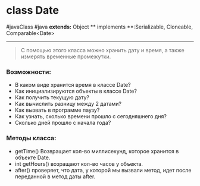 # class Date
#javaClass #java
**extends:** Object
** implements **:Serializable, Cloneable, Comparable\<Date>

---

>С помощью этого класса можно хранить дату и время, а также измерять временные промежутки.

### Возможности:
- В каком виде хранится время в классе Date?
- Как инициализируются объекты в классе Date?
- Как получить текущую дату?
- Как вычислить разницу между 2 датами?
- Как вызвать в программе паузу?
- Как узнать, сколько времени прошло с сегодняшнего дня?
- Сколько дней прошло с начала года?


### Методы класса:
- getTime() Возвращает кол-во миллисекунд, которое хранится в объекте Date.
- int getHours() возращают кол-во часов у объекта.
- after() проверяет, что дата, у которой мы вызвали метод, идет после переданной в метод даты after.
